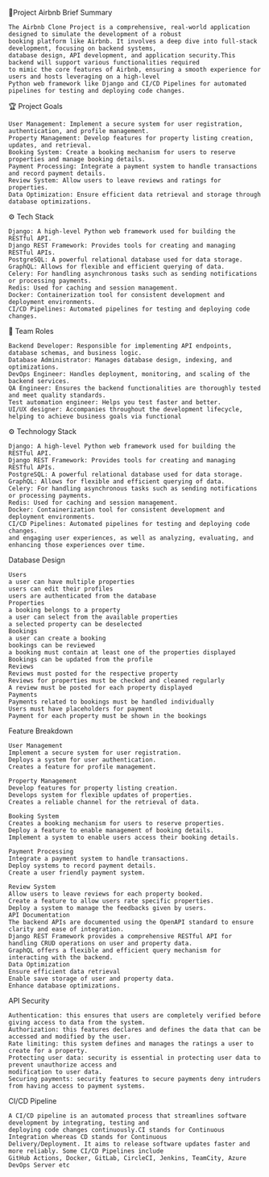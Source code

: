 🚀Project Airbnb Brief Summary 

    The Airbnb Clone Project is a comprehensive, real-world application designed to simulate the development of a robust
    booking platform like Airbnb. It involves a deep dive into full-stack development, focusing on backend systems, 
    database design, API development, and application security.This backend will support various functionalities required 
    to mimic the core features of Airbnb, ensuring a smooth experience for users and hosts leveraging on a high-level 
    Python web framework like Django and CI/CD Pipelines for automated pipelines for testing and deploying code changes.

🏆 Project Goals

    User Management: Implement a secure system for user registration, authentication, and profile management.
    Property Management: Develop features for property listing creation, updates, and retrieval.
    Booking System: Create a booking mechanism for users to reserve properties and manage booking details.
    Payment Processing: Integrate a payment system to handle transactions and record payment details.
    Review System: Allow users to leave reviews and ratings for properties.
    Data Optimization: Ensure efficient data retrieval and storage through database optimizations.

⚙️ Tech Stack

    Django: A high-level Python web framework used for building the RESTful API.
    Django REST Framework: Provides tools for creating and managing RESTful APIs.
    PostgreSQL: A powerful relational database used for data storage.
    GraphQL: Allows for flexible and efficient querying of data.
    Celery: For handling asynchronous tasks such as sending notifications or processing payments.
    Redis: Used for caching and session management.
    Docker: Containerization tool for consistent development and deployment environments.
    CI/CD Pipelines: Automated pipelines for testing and deploying code changes.

👥 Team Roles

    Backend Developer: Responsible for implementing API endpoints, database schemas, and business logic.
    Database Administrator: Manages database design, indexing, and optimizations.
    DevOps Engineer: Handles deployment, monitoring, and scaling of the backend services.
    QA Engineer: Ensures the backend functionalities are thoroughly tested and meet quality standards.
    Test automation engineer: Helps you test faster and better. 
    UI/UX designer: Accompanies throughout the development lifecycle, helping to achieve business goals via functional 

⚙️ Technology Stack

    Django: A high-level Python web framework used for building the RESTful API.
    Django REST Framework: Provides tools for creating and managing RESTful APIs.
    PostgreSQL: A powerful relational database used for data storage.
    GraphQL: Allows for flexible and efficient querying of data.
    Celery: For handling asynchronous tasks such as sending notifications or processing payments.
    Redis: Used for caching and session management.
    Docker: Containerization tool for consistent development and deployment environments.
    CI/CD Pipelines: Automated pipelines for testing and deploying code changes.
    and engaging user experiences, as well as analyzing, evaluating, and enhancing those experiences over time.

Database Design

    Users 
    a user can have multiple properties
    users can edit their profiles
    users are authenticated from the database
    Properties
    a booking belongs to a property
    a user can select from the available properties
    a selected property can be deselected  
    Bookings
    a user can create a booking 
    bookings can be reviewed
    a booking must contain at least one of the properties displayed
    Bookings can be updated from the profile
    Reviews 
    Reviews must posted for the respective property
    Reviews for properties must be checked and cleaned regularly
    A review must be posted for each property displayed 
    Payments
    Payments related to bookings must be handled individually
    Users must have placeholders for payment
    Payment for each property must be shown in the bookings

Feature Breakdown
    
    User Management 
    Implement a secure system for user registration.
    Deploys a system for user authentication. 
    Creates a feature for profile management.
    
    Property Management 
    Develop features for property listing creation.
    Develops system for flexible updates of properties.
    Creates a reliable channel for the retrieval of data.
    
    Booking System
    Creates a booking mechanism for users to reserve properties. 
    Deploy a feature to enable management of booking details.
    Implement a system to enable users access their booking details.
    
    Payment Processing 
    Integrate a payment system to handle transactions.
    Deploy systems to record payment details.
    Create a user friendly payment system.
    
    Review System
    Allow users to leave reviews for each property booked.
    Create a feature to allow users rate specific properties.
    Deploy a system to manage the feedbacks given by users.
    API Documentation
    The backend APIs are documented using the OpenAPI standard to ensure clarity and ease of integration.
    Django REST Framework provides a comprehensive RESTful API for handling CRUD operations on user and property data.
    GraphQL offers a flexible and efficient query mechanism for interacting with the backend.
    Data Optimization 
    Ensure efficient data retrieval
    Enable save storage of user and property data. 
    Enhance database optimizations.
    
  API Security
  
    Authentication: this ensures that users are completely verified before giving access to data from the system. 
    Authorization: this features declares and defines the data that can be accessed and modified by the user.
    Rate limiting: this system defines and manages the ratings a user to create for a property.
    Protecting user data: security is essential in protecting user data to prevent unauthorize access and 
    modification to user data. 
    Securing payments: security features to secure payments deny intruders from having access to payment systems.
  
  CI/CD Pipeline
  
    A CI/CD pipeline is an automated process that streamlines software development by integrating, testing and 
    deploying code changes continuously.CI stands for Continuous Integration whereas CD stands for Continuous 
    Delivery/Deployment. It aims to release software updates faster and more reliably. Some CI/CD Pipelines include
    GitHub Actions, Docker, GitLab, CircleCI, Jenkins, TeamCity, Azure DevOps Server etc
